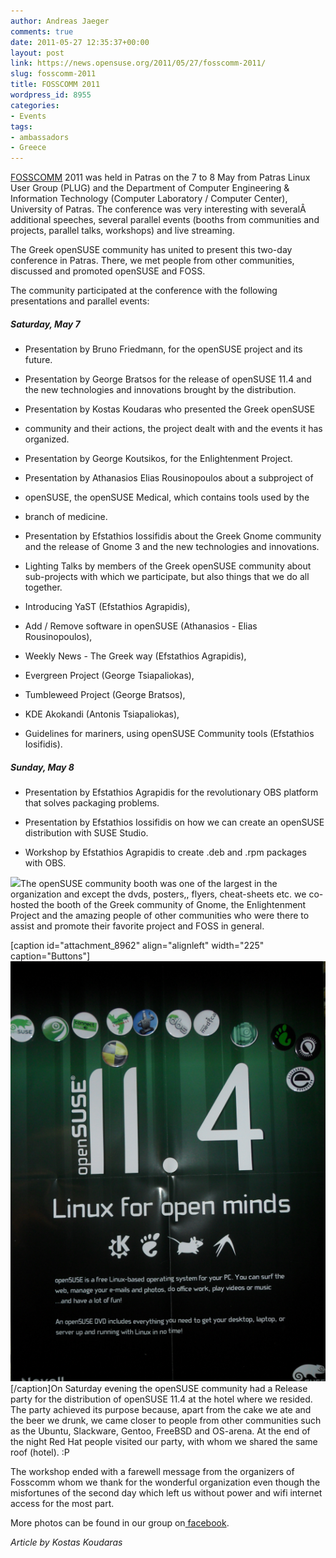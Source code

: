```yaml
---
author: Andreas Jaeger
comments: true
date: 2011-05-27 12:35:37+00:00
layout: post
link: https://news.opensuse.org/2011/05/27/fosscomm-2011/
slug: fosscomm-2011
title: FOSSCOMM 2011
wordpress_id: 8955
categories:
- Events
tags:
- ambassadors
- Greece
---
```


[FOSSCOMM](http://patras.fosscomm.gr/) 2011 was held in Patras on the 7 to 8 May from Patras Linux User Group (PLUG) and the Department of Computer Engineering & Information Technology (Computer Laboratory / Computer Center), University of Patras. The conference was very interesting with severalÂ  additional speeches, several parallel events (booths from communities and projects, parallel talks, workshops) and live streaming.

The Greek openSUSE community has united to present this two-day conference in Patras. There, we met people from other communities, discussed and promoted openSUSE and FOSS.

<!-- more -->

The community participated at the conference with the following presentations and parallel events:


##### Saturday, May 7





	
  * Presentation by Bruno Friedmann, for the openSUSE project and its future.

	
  * Presentation by George Bratsos for the release of openSUSE 11.4 and the new technologies and innovations brought by the distribution.

	
  * Presentation by Kostas Koudaras who presented the Greek openSUSE

	
  * community and their actions, the project dealt with and the events it has organized.

	
  * Presentation by George Koutsikos, for the Enlightenment Project.

	
  * Presentation by Athanasios Elias Rousinopoulos about a subproject of

	
  * openSUSE, the openSUSE Medical, which contains tools used by the

	
  * branch of medicine.

	
  * Presentation by Efstathios Iossifidis about the Greek Gnome community and the release of Gnome 3 and the new technologies and innovations.

	
  * Lighting Talks by members of the Greek openSUSE community about sub-projects with which we participate, but also things that we do all together.

	
  * Introducing YaST (Efstathios Agrapidis),

	
  * Add / Remove software in openSUSE (Athanasios - Elias Rousinopoulos),

	
  * Weekly News - The Greek way (Efstathios Agrapidis),

	
  * Evergreen Project (George Tsiapaliokas),

	
  * Tumbleweed Project (George Bratsos),

	
  * KDE Akokandi (Antonis Tsiapaliokas),

	
  * Guidelines for mariners, using openSUSE Community tools (Efstathios Iosifidis).




##### Sunday, May 8





	
  * Presentation by Efstathios Agrapidis for the revolutionary OBS platform that solves packaging problems.

	
  * Presentation by Efstathios Iossifidis on how we can create an openSUSE distribution with SUSE Studio.

	
  * Workshop by Efstathios Agrapidis to create .deb and .rpm packages with OBS.


[![](https://lh5.googleusercontent.com/-HOknuttVfIQ/TcaSzLg-NkI/AAAAAAAABQQ/PELdBfMoE2Y/s640/SAM_1146.JPG)](https://picasaweb.google.com/warlordfff/Fosscomm2011#5604328194271229506)The openSUSE community booth was one of the largest in the organization and except the dvds, posters,, flyers, cheat-sheets etc. we co-hosted the booth of the Greek community of Gnome, the Enlightenment Project and the amazing people of other communities who were there to assist and promote their favorite project and FOSS in general.

[caption id="attachment_8962" align="alignleft" width="225" caption="Buttons"][![](/wp-content/uploads/2011/05/SAM_1101.png)](http://news.opensuse.org/2011/05/27/fosscomm-2011/sam_1101/)[/caption]On Saturday evening the openSUSE community had a Release party for the distribution of openSUSE 11.4 at the hotel where we resided. The party achieved its purpose because, apart from the cake we ate and the beer we drunk, we came closer to people from other communities such as the Ubuntu, Slackware, Gentoo, FreeBSD and OS-arena. At the end of the night Red Hat people visited our party, with whom we shared the same roof (hotel). :P

The workshop ended with a farewell message from the organizers of Fosscomm whom we thank for the wonderful organization even though the misfortunes of the second day which left us without power and wifi internet access for the most part.

More photos can be found in our group on[ facebook](http://www.facebook.com/group.php?gid=153638841330360&ref=ts).

_Article by Kostas Koudaras_
